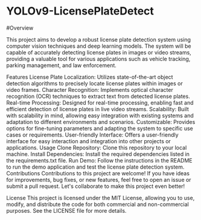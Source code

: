 # YOLOv9-LicensePlateDetect

#Overview

This project aims to develop a robust license plate detection system using computer vision techniques and deep learning models. The system will be capable of accurately detecting license plates in images or video streams, providing a valuable tool for various applications such as vehicle tracking, parking management, and law enforcement.

Features
License Plate Localization: Utilizes state-of-the-art object detection algorithms to precisely locate license plates within images or video frames.
Character Recognition: Implements optical character recognition (OCR) techniques to extract text from detected license plates.
Real-time Processing: Designed for real-time processing, enabling fast and efficient detection of license plates in live video streams.
Scalability: Built with scalability in mind, allowing easy integration with existing systems and adaptation to different environments and scenarios.
Customizable: Provides options for fine-tuning parameters and adapting the system to specific use cases or requirements.
User-friendly Interface: Offers a user-friendly interface for easy interaction and integration into other projects or applications.
Usage
Clone Repository: Clone this repository to your local machine.
Install Dependencies: Install the required dependencies listed in the requirements.txt file.
Run Demo: Follow the instructions in the README to run the demo application and test the license plate detection system.
Contributions
Contributions to this project are welcome! If you have ideas for improvements, bug fixes, or new features, feel free to open an issue or submit a pull request. Let's collaborate to make this project even better!

License
This project is licensed under the MIT License, allowing you to use, modify, and distribute the code for both commercial and non-commercial purposes. See the LICENSE file for more details.
